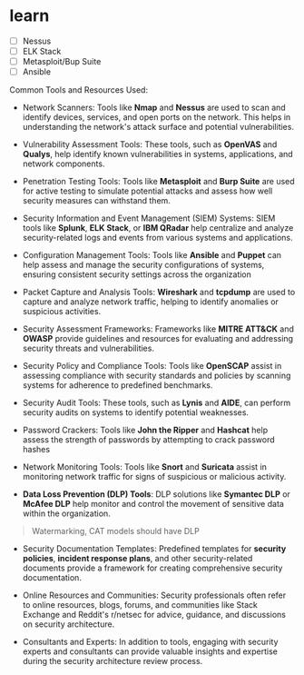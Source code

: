 # learn
- [ ] Nessus
- [ ] ELK Stack
- [ ] Metasploit/Bup Suite
- [ ] Ansible

Common Tools and Resources Used:
- Network Scanners: Tools like __Nmap__ and __Nessus__ are used to scan and identify devices, services, and
open ports on the network. This helps in understanding the network's attack surface and potential
vulnerabilities.

- Vulnerability Assessment Tools: These tools, such as __OpenVAS__ and __Qualys__, help identify known
vulnerabilities in systems, applications, and network components.

- Penetration Testing Tools: Tools like __Metasploit__ and __Burp Suite__ are used for active testing to simulate
potential attacks and assess how well security measures can withstand them.

- Security Information and Event Management (SIEM) Systems: SIEM tools like __Splunk__, __ELK Stack__, or
__IBM QRadar__ help centralize and analyze security-related logs and events from various systems and
applications.

- Configuration Management Tools: Tools like __Ansible__ and __Puppet__ can help assess and manage the
security configurations of systems, ensuring consistent security settings across the organization

- Packet Capture and Analysis Tools: __Wireshark__ and __tcpdump__ are used to capture and analyze network traffic, helping to identify anomalies or suspicious activities.

- Security Assessment Frameworks: Frameworks like __MITRE ATT&CK__ and __OWASP__ provide
guidelines and resources for evaluating and addressing security threats and vulnerabilities.

- Security Policy and Compliance Tools: Tools like __OpenSCAP__ assist in assessing compliance with security standards and policies by scanning systems for adherence to predefined benchmarks.

- Security Audit Tools: These tools, such as __Lynis__ and __AIDE__, can perform security audits on systems to identify potential weaknesses.

- Password Crackers: Tools like __John the Ripper__ and __Hashcat__ help assess the strength of passwords by attempting to crack password hashes

- Network Monitoring Tools: Tools like __Snort__ and __Suricata__ assist in monitoring network traffic for signs of suspicious or malicious activity.

- __Data Loss Prevention (DLP) Tools__: DLP solutions like __Symantec DLP__ or __McAfee DLP__ help monitor and control the movement of sensitive data within the organization.
> Watermarking, CAT models should have DLP

- Security Documentation Templates: Predefined templates for __security policies__, __incident response plans__, and other security-related documents provide a framework for creating comprehensive security documentation.

- Online Resources and Communities: Security professionals often refer to online resources, blogs, forums, and communities like Stack Exchange and Reddit's r/netsec for advice, guidance, and discussions on security architecture.

- Consultants and Experts: In addition to tools, engaging with security experts and consultants can provide valuable insights and expertise during the security architecture review process.
